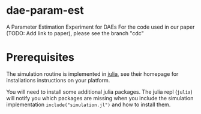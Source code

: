 # dae-param-est
A Parameter Estimation Experiment for DAEs
For the code used in our paper (TODO: Add link to paper), please see the branch "cdc"

# Prerequisites
The simulation routine is implemented in
[julia](https://docs.julialang.org/en/v1/), see their homepage for
installations instructions on your platform.

You will need to install some additional julia packages. The julia repl
(`julia`) will notify you which packages are missing when you include the
simulation implementation `include("simulation.jl")` and how to install them.
